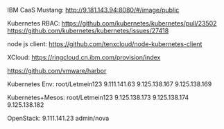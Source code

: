 IBM CaaS Mustang: http://9.181.143.94:8080/#/image/public

Kubernetes RBAC: https://github.com/kubernetes/kubernetes/pull/23502 
                 https://github.com/kubernetes/kubernetes/issues/27418

node js client: https://github.com/tenxcloud/node-kubernetes-client

XCloud: https://ringcloud.cn.ibm.com/provision/index

https://github.com/vmware/harbor

Kubernetes Env:
root/Letmein123
9.111.141.63 
9.125.138.167
9.125.138.169

Kubernetes+Mesos:
root/Letmein123
9.125.138.173
9.125.138.174
9.125.138.182

OpenStack:
9.111.141.23
admin/nova
